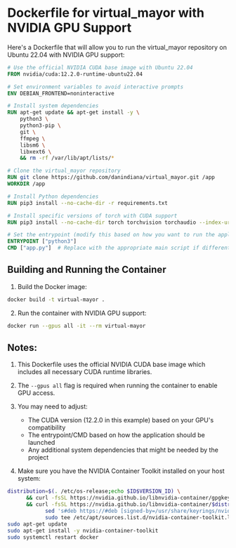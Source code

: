 # Dockerfile for virtual_mayor with NVIDIA GPU Support

Here's a Dockerfile that will allow you to run the virtual_mayor repository on Ubuntu 22.04 with NVIDIA GPU support:

```dockerfile
# Use the official NVIDIA CUDA base image with Ubuntu 22.04
FROM nvidia/cuda:12.2.0-runtime-ubuntu22.04

# Set environment variables to avoid interactive prompts
ENV DEBIAN_FRONTEND=noninteractive

# Install system dependencies
RUN apt-get update && apt-get install -y \
    python3 \
    python3-pip \
    git \
    ffmpeg \
    libsm6 \
    libxext6 \
    && rm -rf /var/lib/apt/lists/*

# Clone the virtual_mayor repository
RUN git clone https://github.com/danindiana/virtual_mayor.git /app
WORKDIR /app

# Install Python dependencies
RUN pip3 install --no-cache-dir -r requirements.txt

# Install specific versions of torch with CUDA support
RUN pip3 install --no-cache-dir torch torchvision torchaudio --index-url https://download.pytorch.org/whl/cu121

# Set the entrypoint (modify this based on how you want to run the application)
ENTRYPOINT ["python3"]
CMD ["app.py"]  # Replace with the appropriate main script if different
```

## Building and Running the Container

1. Build the Docker image:
```bash
docker build -t virtual-mayor .
```

2. Run the container with NVIDIA GPU support:
```bash
docker run --gpus all -it --rm virtual-mayor
```

## Notes:

1. This Dockerfile uses the official NVIDIA CUDA base image which includes all necessary CUDA runtime libraries.

2. The `--gpus all` flag is required when running the container to enable GPU access.

3. You may need to adjust:
   - The CUDA version (12.2.0 in this example) based on your GPU's compatibility
   - The entrypoint/CMD based on how the application should be launched
   - Any additional system dependencies that might be needed by the project

4. Make sure you have the NVIDIA Container Toolkit installed on your host system:
```bash
distribution=$(. /etc/os-release;echo $ID$VERSION_ID) \
      && curl -fsSL https://nvidia.github.io/libnvidia-container/gpgkey | sudo gpg --dearmor -o /usr/share/keyrings/nvidia-container-toolkit-keyring.gpg \
      && curl -fsSL https://nvidia.github.io/libnvidia-container/$distribution/libnvidia-container.list | \
            sed 's#deb https://#deb [signed-by=/usr/share/keyrings/nvidia-container-toolkit-keyring.gpg] https://#g' | \
            sudo tee /etc/apt/sources.list.d/nvidia-container-toolkit.list
sudo apt-get update
sudo apt-get install -y nvidia-container-toolkit
sudo systemctl restart docker
```
